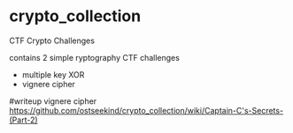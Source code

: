 # crypto_collection
CTF Crypto Challenges

contains 2 simple ryptography CTF challenges
- multiple key XOR
- vignere cipher

#writeup vignere cipher
https://github.com/ostseekind/crypto_collection/wiki/Captain-C's-Secrets-(Part-2)

